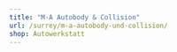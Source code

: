 ```yaml
---
title: "M-A Autobody & Collision"
url: /surrey/m-a-autobody-und-collision/
shop: Autowerkstatt
---
```

